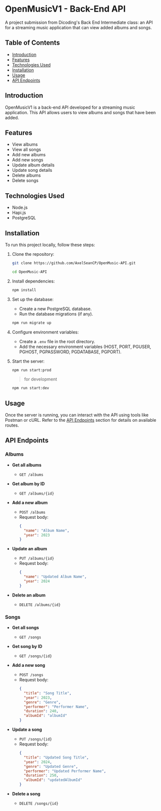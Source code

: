 # OpenMusicV1 - Back-End API

A project submission from Dicoding's Back End Intermediate class: an API for a streaming music application that can view added albums and songs.

## Table of Contents

- [Introduction](#introduction)
- [Features](#features)
- [Technologies Used](#technologies-used)
- [Installation](#installation)
- [Usage](#usage)
- [API Endpoints](#api-endpoints)

## Introduction

OpenMusicV1 is a back-end API developed for a streaming music application. This API allows users to view albums and songs that have been added.

## Features

- View albums
- View all songs
- Add new albums
- Add new songs
- Update album details
- Update song details
- Delete albums
- Delete songs

## Technologies Used

- Node.js
- Hapi.js
- PostgreSQL

## Installation

To run this project locally, follow these steps:

1. Clone the repository:

   ```bash
   git clone https://github.com/AxelSeanCP/OpenMusic-API.git

   cd OpenMusic-API
   ```

2. Install dependencies:

   ```bash
   npm install
   ```

3. Set up the database:

   - Create a new PostgreSQL database.
   - Run the database migrations (if any).

   ```bash
   npm run migrate up
   ```

4. Configure environment variables:

   - Create a `.env` file in the root directory.
   - Add the necessary environment variables (HOST, PORT, PGUSER, PGHOST, PGPASSWORD, PGDATABASE, PGPORT).

5. Start the server:
   ```bash
   npm run start:prod
   ```
   > for development
   ```bash
   npm run start:dev
   ```

## Usage

Once the server is running, you can interact with the API using tools like Postman or cURL. Refer to the [API Endpoints](#api-endpoints) section for details on available routes.

## API Endpoints

### Albums

- **Get all albums**

  - `GET /albums`

- **Get album by ID**

  - `GET /albums/{id}`

- **Add a new album**

  - `POST /albums`
  - Request body:
    ```json
    {
      "name": "Album Name",
      "year": 2023
    }
    ```

- **Update an album**

  - `PUT /albums/{id}`
  - Request body:
    ```json
    {
      "name": "Updated Album Name",
      "year": 2024
    }
    ```

- **Delete an album**
  - `DELETE /albums/{id}`

### Songs

- **Get all songs**

  - `GET /songs`

- **Get song by ID**

  - `GET /songs/{id}`

- **Add a new song**

  - `POST /songs`
  - Request body:
    ```json
    {
      "title": "Song Title",
      "year": 2023,
      "genre": "Genre",
      "performer": "Performer Name",
      "duration": 240,
      "albumId": "albumId"
    }
    ```

- **Update a song**

  - `PUT /songs/{id}`
  - Request body:
    ```json
    {
      "title": "Updated Song Title",
      "year": 2024,
      "genre": "Updated Genre",
      "performer": "Updated Performer Name",
      "duration": 250,
      "albumId": "updatedAlbumId"
    }
    ```

- **Delete a song**
  - `DELETE /songs/{id}`
